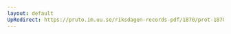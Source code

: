 ```yaml
---
layout: default
UpRedirect: https://pruto.im.uu.se/riksdagen-records-pdf/1870/prot-1870--fk--226/prot-1870--fk--226_018.pdf
---
```

